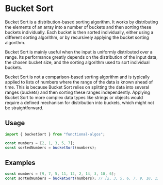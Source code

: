 # Bucket Sort

Bucket Sort is a distribution-based sorting algorithm. It works by distributing the elements of an array into a number of buckets and then sorting these buckets individually. Each bucket is then sorted individually, either using a different sorting algorithm, or by recursively applying the bucket sorting algorithm.

Bucket Sort is mainly useful when the input is uniformly distributed over a range. Its performance greatly depends on the distribution of the input data, the chosen bucket size, and the sorting algorithm used to sort individual buckets.

Bucket Sort is not a comparison-based sorting algorithm and is typically applied to lists of numbers where the range of the data is known ahead of time. This is because Bucket Sort relies on splitting the data into several ranges (buckets) and then sorting these ranges independently. Applying Bucket Sort to more complex data types like strings or objects would require a defined mechanism for distribution into buckets, which might not be straightforward.

## Usage

```typescript
import { bucketSort } from "functional-algos";

const numbers = [2, 1, 3, 5, 7];
const sortedNumbers = bucketSort(numbers);
```

## Examples

```typescript
const numbers = [9, 7, 5, 11, 12, 2, 14, 3, 10, 6];
const sortedNumbers = bucketSort(numbers); // [2, 3, 5, 6, 7, 9, 10, 11, 12, 14]
```
